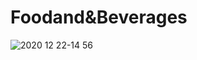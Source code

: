 # Foodand&Beverages

![2020 12 22-14 56](https://user-images.githubusercontent.com/116195220/199516371-54700a5d-5f0a-4238-80cd-2cb569929423.png)
